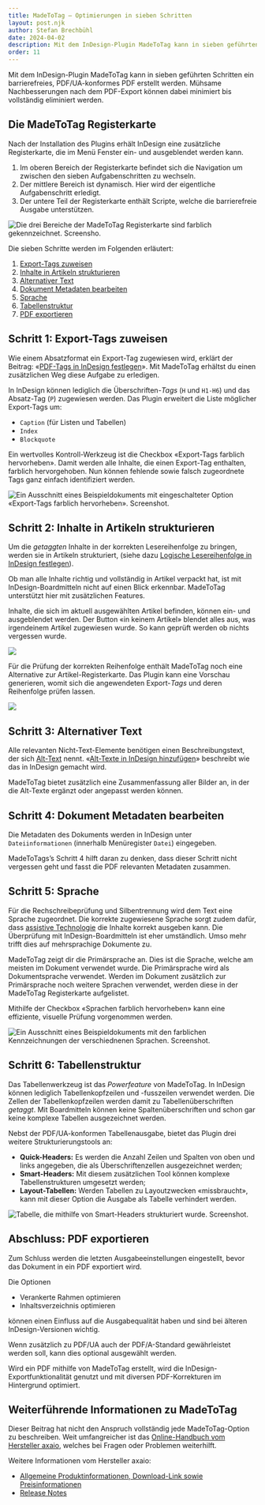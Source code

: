 ```yaml
---
title: MadeToTag – Optimierungen in sieben Schritten
layout: post.njk
author: Stefan Brechbühl
date: 2024-04-02
description: Mit dem InDesign-Plugin MadeToTag kann in sieben geführten Schritten ein barrierefreies, PDF/UA-konformes PDF erstellt werden. Mühsame Nachbesserungen nach dem PDF-Export können dabei minimiert bis vollständig eliminiert werden.
order: 11
---
```


Mit dem InDesign-Plugin MadeToTag kann in sieben geführten Schritten ein barrierefreies, PDF/UA-konformes PDF erstellt werden. Mühsame Nachbesserungen nach dem PDF-Export können dabei minimiert bis vollständig eliminiert werden.

## Die MadeToTag Registerkarte

Nach der Installation des Plugins erhält InDesign eine zusätzliche Registerkarte, die im Menü Fenster ein- und ausgeblendet werden kann.

1. Im oberen Bereich der Registerkarte befindet sich die Navigation um zwischen den sieben Aufgabenschritten zu wechseln.
2. Der mittlere Bereich ist dynamisch. Hier wird der eigentliche Aufgabenschritt erledigt.
3. Der untere Teil der Registerkarte enthält Scripte, welche die barrierefreie Ausgabe unterstützen.

![Die drei Bereiche der MadeToTag Registerkarte sind farblich gekennzeichnet. Screensho.](src/assets/img/mtt_overview.png)

Die sieben Schritte werden im Folgenden erläutert:

1. [Export-Tags zuweisen](#schritt-1-export-tags-zuweisen)
2. [Inhalte in Artikeln strukturieren](#schritt-2-inhalte-in-artikeln-strukturieren)
3. [Alternativer Text](#schritt-3-alternativer-text)
4. [Dokument Metadaten bearbeiten](#schritt-4-dokument-metadaten-bearbeiten)
5. [Sprache](#schritt-5-sprache)
6. [Tabellenstruktur](#schritt-6-tabellenstruktur)
7. [PDF exportieren](#abschluss-pdf-exportieren)

## Schritt 1: Export-Tags zuweisen

Wie einem Absatzformat ein Export-Tag zugewiesen wird, erklärt der Beitrag: «[PDF-Tags in InDesign festlegen](/de/basics/indesign/defining-pdf-tags-in-indesign/)». Mit MadeToTag erhältst du einen zusätzlichen Weg diese Aufgabe zu erledigen.

In InDesign können lediglich die Überschriften-*Tags* (`H` und `H1-H6`) und das Absatz-Tag (`P`) zugewiesen werden. Das Plugin erweitert die Liste möglicher Export-Tags um:

- `Caption` (für Listen und Tabellen)
- `Index`
- `Blockquote`

Ein wertvolles Kontroll-Werkzeug ist die Checkbox «Export-Tags farblich hervorheben». Damit werden alle Inhalte, die einen Export-Tag enthalten, farblich hervorgehoben. Nun können fehlende sowie falsch zugeordnete Tags ganz einfach identifiziert werden.

![Ein Ausschnitt eines Beispieldokuments mit eingeschalteter Option «Export-Tags farblich hervorheben». Screenshot.](src/assets/img/mtt_export-tags-preview.png)

## Schritt 2: Inhalte in Artikeln strukturieren

Um die *getaggten* Inhalte in der korrekten Lesereihenfolge zu bringen, werden sie in Artikeln strukturiert, (siehe dazu [Logische Lesereihenfolge in InDesign festlegen](/de/basics/indesign/defining-logical-reading-order-in-indesign/)).

Ob man alle Inhalte richtig und vollständig in Artikel verpackt hat, ist mit InDesign-Boardmitteln nicht auf einen Blick erkennbar. MadeToTag unterstützt hier mit zusätzlichen Features. 

Inhalte, die sich im aktuell ausgewählten Artikel befinden, können ein- und ausgeblendet werden. Der Button «in keinem Artikel» blendet alles aus, was irgendeinem Artikel zugewiesen wurde. So kann geprüft werden ob nichts vergessen wurde.

![](src/assets/img/mtt_artikel.png)

Für die Prüfung der korrekten Reihenfolge enthält MadeToTag noch eine Alternative zur Artikel-Registerkarte. Das Plugin kann eine Vorschau generieren, womit sich die angewendeten Export-*Tags* und deren Reihenfolge prüfen lassen.

![](src/assets/img/mtt_preview.png)

## Schritt 3: Alternativer Text

Alle relevanten Nicht-Text-Elemente benötigen einen Beschreibungstext, der sich [Alt-Text](/de/glossary/#alt-text) nennt. «[Alt-Texte in InDesign hinzufügen](/de/basics/indesign/add-an-alt-text-in-indesign/#alt-texte-in-adobe-indesign-hinzuf%C3%BCgen)» beschreibt wie das in InDesign gemacht wird.

MadeToTag bietet zusätzlich eine Zusammenfassung aller Bilder an, in der die Alt-Texte ergänzt oder angepasst werden können.

## Schritt 4: Dokument Metadaten bearbeiten

Die Metadaten des Dokuments werden in InDesign unter `Dateiinformationen` (innerhalb Menüregister `Datei`) eingegeben.

MadeToTags’s Schritt 4 hilft daran zu denken, dass dieser Schritt nicht vergessen geht und fasst die PDF relevanten Metadaten zusammen.

## Schritt 5: Sprache

Für die Rechschreibeprüfung und Silbentrennung wird dem Text eine Sprache zugeordnet. Die korrekte zugewiesene Sprache sorgt zudem dafür, dass [assistive Technologie](/de/glossary/#assistive-technologie) die Inhalte korrekt ausgeben kann. Die Überprüfung mit InDesign-Boardmitteln ist eher umständlich. Umso mehr trifft dies auf mehrsprachige Dokumente zu.

MadeToTag zeigt dir die Primärsprache an. Dies ist die Sprache, welche am meisten im Dokument verwendet wurde. Die Primärsprache wird als Dokumentsprache verwendet. Werden im Dokument zusätzlich zur Primärsprache noch weitere Sprachen verwendet, werden diese in der MadeToTag Registerkarte aufgelistet.

Mithilfe der Checkbox «Sprachen farblich hervorheben» kann eine effiziente, visuelle Prüfung vorgenommen werden.

![Ein Ausschnitt eines Beispieldokuments mit den farblichen Kennzeichnungen der verschiednenen Sprachen. Screenshot.](src/assets/img/mtt_sprachen.png)

## Schritt 6: Tabellenstruktur

Das Tabellenwerkzeug ist das *Powerfeature* von MadeToTag. In InDesign können lediglich Tabellenkopfzeilen und -fusszeilen verwendet werden. Die Zellen der Tabellenkopfzeilen werden damit zu Tabellenüberschriften *getaggt*. Mit Boardmitteln können keine Spaltenüberschriften und schon gar keine komplexe Tabellen ausgezeichnet werden.

Nebst der PDF/UA-konformen Tabellenausgabe, bietet das Plugin drei weitere Strukturierungstools an:

- **Quick-Headers:** Es werden die Anzahl Zeilen und Spalten von oben und links angegeben, die als Überschriftenzellen ausgezeichnet werden;
- **Smart-Headers:** Mit diesem zusätzlichen Tool können komplexe Tabellenstrukturen  umgesetzt werden;
- **Layout-Tabellen:** Werden Tabellen zu Layoutzwecken «missbraucht», kann mit dieser Option die Ausgabe als Tabelle verhindert werden.

![Tabelle, die mithilfe von Smart-Headers strukturiert wurde. Screenshot.](src/assets/img/mtt_tabellen.png)

## Abschluss: PDF exportieren

Zum Schluss werden die letzten Ausgabeeinstellungen eingestellt, bevor das Dokument in ein PDF exportiert wird. 

Die Optionen 

- Verankerte Rahmen optimieren
- Inhaltsverzeichnis optimieren 

können einen Einfluss auf die Ausgabequalität haben und sind bei älteren InDesign-Versionen wichtig. 

Wenn zusätzlich zu PDF/UA auch der PDF/A-Standard gewährleistet werden soll, kann dies optional ausgewählt werden.

<p class="note">
Wird ein PDF mithilfe von MadeToTag erstellt, wird die InDesign-Exportfunktionalität genutzt und mit diversen PDF-Korrekturen im Hintergrund optimiert.
</p>

## Weiterführende Informationen zu MadeToTag

Dieser Beitrag hat nicht den Anspruch vollständig jede MadeToTag-Option zu beschreiben. Weit umfangreicher ist das [Online-Handbuch vom Hersteller axaio](https://hilfe.axaio.com/m/madetotag-handbuch/), welches bei Fragen oder Problemen weiterhilft.

Weitere Informationen vom Hersteller axaio:

- [Allgemeine Produktinformationen, Download-Link sowie Preisinformationen](https://www.axaio.com/doku.php/de:products:madetotag)
- [Release Notes](https://www.axaio.com/doku.php/de:products:madetotag:releasenotes)
